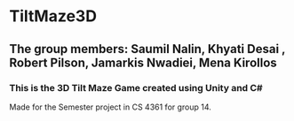 # TiltMaze3D
## The group members: Saumil Nalin, Khyati Desai , Robert Pilson, Jamarkis Nwadiei, Mena Kirollos
### This is the 3D Tilt Maze Game created using Unity and C#
Made for the Semester project in CS 4361 for group 14.
